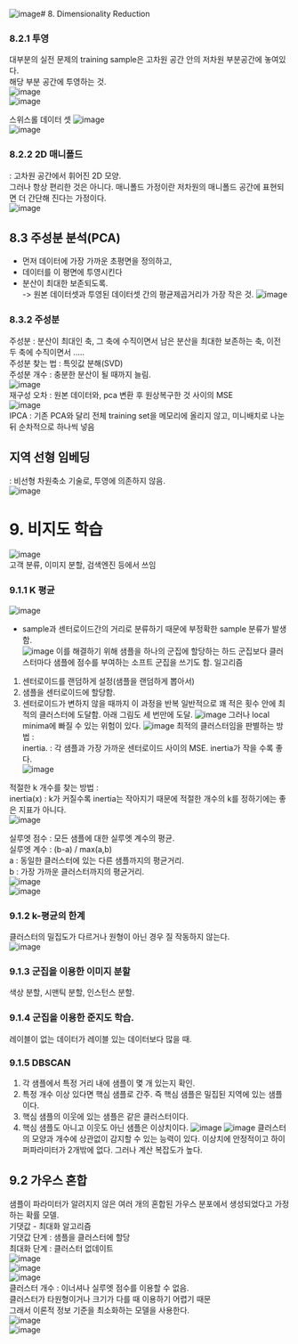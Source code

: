 ![image](https://github.com/user-attachments/assets/18a7b43f-bd9f-4d3d-bb2e-a39b84ed2819)# 8. Dimensionality Reduction  

### 8.2.1 투영  
대부분의 실전 문제의 training sample은 고차원 공간 안의 저차원 부분공간에 놓여있다.  
해당 부분 공간에 투영하는 것.  
![image](https://github.com/user-attachments/assets/8c724b07-3d59-47f0-89ec-bc8194ff263a)  
![image](https://github.com/user-attachments/assets/cd238757-6cc3-45c0-80ea-dcd874e10770)  

스위스롤 데이터 셋
![image](https://github.com/user-attachments/assets/65a5fe0e-cdef-4cc8-a958-91bd4f17e29b)   
![image](https://github.com/user-attachments/assets/187910e9-2845-4237-a0bc-97ac433da610)  

### 8.2.2 2D 매니폴드  
: 고차원 공간에서 휘어진 2D 모양.  
그러나 항상 편리한 것은 아니다.
매니폴드 가정이란 저차원의 매니폴드 공간에 표현되면 더 간단해 진다는 가정이다.  
![image](https://github.com/user-attachments/assets/f7f3f477-1fda-4ec6-8d7d-e6ada8ef2d0e)  

## 8.3 주성분 분석(PCA)  
 - 먼저 데이터에 가장 가까운 초평면을 정의하고,  
 - 데이터를 이 평면에 투영시킨다  
 - 분산이 최대한 보존되도록.  
 -> 원본 데이터셋과 투영된 데이터셋 간의 평균제곱거리가 가장 작은 것.
   ![image](https://github.com/user-attachments/assets/edbb2f34-0110-449c-9349-c1a186911cab)

### 8.3.2 주성분  
주성분 : 분산이 최대인 축, 그 축에 수직이면서 남은 분산을 최대한 보존하는 축, 이전 두 축에 수직이면서 .....  
주성분 찾는 법 : 특잇값 분해(SVD)  
주성분 개수 : 충분한 분산이 될 때까지 늘림.  
![image](https://github.com/user-attachments/assets/9b3e48d9-b986-43b7-bf4b-e3d0358092c9)  
재구성 오차 : 원본 데이터와, pca 변환 후 원상복구한 것 사이의 MSE  
![image](https://github.com/user-attachments/assets/618944c9-ffcc-4eb4-a9ad-7686b41c0935)  
IPCA : 기존 PCA와 달리 전체 training set을 메모리에 올리지 않고, 미니배치로 나눈 뒤 순차적으로 하나씩 넣음  

## 지역 선형 임베딩  
 : 비선형 차원축소 기술로, 투영에 의존하지 않음.  
 ![image](https://github.com/user-attachments/assets/e11b3131-6692-4b59-b9e0-8310e18bf491)  


# 9. 비지도 학습  
![image](https://github.com/user-attachments/assets/5d189356-1a1f-4648-8870-1c682b951b33)  
고객 분류, 이미지 분할, 검색엔진 등에서 쓰임  

### 9.1.1 K 평균  
![image](https://github.com/user-attachments/assets/f5db1d2f-6ce3-45c6-a6b0-fd24e684007f)   
- sample과 센터로이드간의 거리로 분류하기 때문에 부정확한 sample 분류가 발생함.  
![image](https://github.com/user-attachments/assets/d4e86929-4404-4b53-8be6-99bb64d37fd2)
이를 해결하기 위해 샘플을 하나의 군집에 할당하는 하드 군집보다 클러스터마다 샘플에 점수를 부여하는 소프트 군집을 쓰기도 함.
일고리즘
1. 센터로이드를 랜덤하게 설정(샘플을 랜덤하게 뽑아서)  
2. 샘플을 센터로이드에 할당함.  
3. 센터로이드가 변하지 않을 때까지 이 과정을 반복
일반적으로 꽤 적은 횟수 안에 최적의 클러스터에 도달함.
아래 그림도 세 번만에 도달.
![image](https://github.com/user-attachments/assets/c590618b-78b4-49cf-aa2d-d496658296f1)
그러나 local minima에 빠질 수 있는 위험이 있다.
![image](https://github.com/user-attachments/assets/56c3d0b5-c5e9-4106-9986-8d1c912c8d51)
최적의 클러스터임을 판별하는 방법 :   
inertia. : 각 샘플과 가장 가까운 센터로이드 사이의 MSE.
inertia가 작을 수록 좋다.  
![image](https://github.com/user-attachments/assets/c6569de5-baf7-4341-ab47-fcd38f03df0e)

적절한 k 개수를 찾는 방법 :   
inertia(x) : k가 커질수록 inertia는 작아지기 때문에 적절한 개수의 k를 정하기에는 좋은 지표가 아니다.  
![image](https://github.com/user-attachments/assets/2a6253ee-7a32-480f-b5c7-b72f4eab55a6)

실루엣 점수 : 모든 샘플에 대한 실루엣 계수의 평균.  
실루엣 계수 : (b-a) / max(a,b)  
a : 동일한 클러스터에 있는 다른 샘플까지의 평균거리.  
b : 가장 가까운 클러스터까지의 평균거리.  
![image](https://github.com/user-attachments/assets/1d82d330-8721-4df5-9d28-21d9a93785a3)   
![image](https://github.com/user-attachments/assets/4e5f35e4-378c-4c4b-b1e8-30c4328f8dc2)   

### 9.1.2 k-평균의 한계  
클러스터의 밀집도가 다르거나 원형이 아닌 경우 질 작동하지 않는다.  
![image](https://github.com/user-attachments/assets/a412526d-3743-463f-ba69-dd2596f77f3b)   

### 9.1.3 군집을 이용한 이미지 분할  
색상 분할, 시맨틱 분할, 인스턴스 분할.  
### 9.1.4 군집을 이용한 준지도 학습.  
레이블이 없는 데이터가 레이블 있는 데이터보다 많을 때.  

### 9.1.5 DBSCAN  
1. 각 샘플에서 특정 거리 내에 샘플이 몇 개 있는지 확인.  
2. 특정 개수 이상 있다면 핵심 샘플로 간주. 즉 핵심 샘플은 밀집된 지역에 있는 샘플이다.  
3. 핵심 샘플의 이웃에 있는 샘플은 같은 클러스터이다.  
4. 핵심 샘플도 아니고 이웃도 아닌 샘플은 이상치이다.
![image](https://github.com/user-attachments/assets/ed5856d5-8edf-4328-b825-8d4a55924022)
![image](https://github.com/user-attachments/assets/dc878092-a2e4-4e89-9fd6-942e211c8f83)
클러스터의 모양과 개수에 상관없이 감지할 수 있는 능력이 있다.
이상치에 안정적이고 하이퍼파라미터가 2개밖에 없다.
그러나 계산 복잡도가 높다.

## 9.2 가우스 혼합   
샘플이 파라미터가 알려지지 않은 여러 개의 혼합된 가우스 분포에서 생성되었다고 가정하는 확률 모델.  
기댓값 - 최대화 알고리즘  
기댓값 단계 : 샘플을 클러스터에 할당  
최대화 단계 : 클러스터 없데이트   
![image](https://github.com/user-attachments/assets/a7206964-d396-4502-ad9e-707f894f5ddc)  
![image](https://github.com/user-attachments/assets/ff5bffd5-ca6b-47db-accc-e91f34e24ca7)  
![image](https://github.com/user-attachments/assets/7ea99fca-6bd1-499a-94d2-96c552caa558)  
클러스터 개수 : 
이너셔나 실루엣 점수를 이용할 수 없음.  
클러스터가 타원형이거나 크기가 다를 때 이용하기 어렵기 때문  
그래서 이론적 정보 기준을 최소화하는 모델을 사용한다.  
![image](https://github.com/user-attachments/assets/ca5e043a-2706-4bb5-9205-391b6facbe05)  
![image](https://github.com/user-attachments/assets/ddd7a084-88c1-402b-a6fd-8cdb41877920)  







